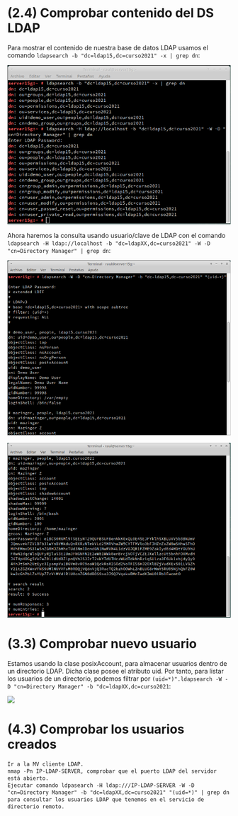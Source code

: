 # (2.4) Comprobar contenido del DS LDAP 			

Para mostrar el contenido de nuestra base de datos LDAP usamos el comando `ldapsearch -b "dc=ldap15,dc=curso2021" -x | grep dn`:

![grep_dn](img/1.png)

Ahora haremos la consulta usando usuario/clave de LDAP con el comando `ldapsearch -H ldap://localhost -b "dc=ldapXX,dc=curso2021" -W -D "cn=Directory Manager" | grep dn`:

![](img/2.png)

![](img/3.png)

# (3.3) Comprobar nuevo usuario 			

Estamos usando la clase posixAccount, para almacenar usuarios dentro de un directorio LDAP. Dicha clase posee el atributo uid. Por tanto, para listar los usuarios de un directorio, podemos filtrar por `(uid=*)".ldapsearch -W -D "cn=Directory Manager" -b "dc=ldapXX,dc=curso2021`:


![](img/4_n.png)



# (4.3) Comprobar los usuarios creados


    Ir a la MV cliente LDAP.
    nmap -Pn IP-LDAP-SERVER, comprobar que el puerto LDAP del servidor está abierto.
    Ejecutar comando ldpasearch -H ldap:///IP-LDAP-SERVER -W -D "cn=Directory Manager" -b "dc=ldapXX,dc=curso2021" "(uid=*)" | grep dn para consultar los usuarios LDAP que tenemos en el servicio de directorio remoto.
